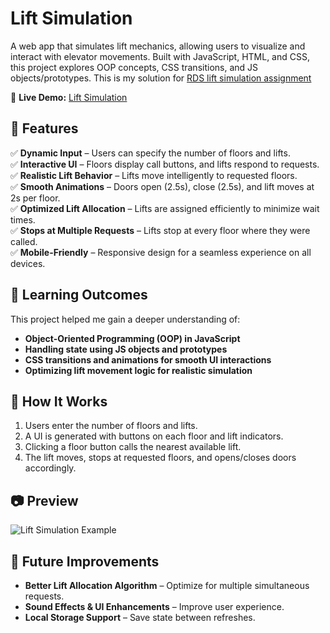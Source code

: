 # Lift Simulation  

A web app that simulates lift mechanics, allowing users to visualize and interact with elevator movements. Built with JavaScript, HTML, and CSS, this project explores OOP concepts, CSS transitions, and JS objects/prototypes. This is my solution for [RDS lift simulation assignment](https://github.com/Real-Dev-Squad/Lift-Simulation)

🔗 **Live Demo:** [Lift Simulation](https://mridxl-lift-simulation.vercel.app/)  

## 📌 Features  

✅ **Dynamic Input** – Users can specify the number of floors and lifts.  
✅ **Interactive UI** – Floors display call buttons, and lifts respond to requests.  
✅ **Realistic Lift Behavior** – Lifts move intelligently to requested floors.  
✅ **Smooth Animations** – Doors open (2.5s), close (2.5s), and lift moves at 2s per floor.  
✅ **Optimized Lift Allocation** – Lifts are assigned efficiently to minimize wait times.  
✅ **Stops at Multiple Requests** – Lifts stop at every floor where they were called.  
✅ **Mobile-Friendly** – Responsive design for a seamless experience on all devices.  

## 🎯 Learning Outcomes  

This project helped me gain a deeper understanding of:  
- **Object-Oriented Programming (OOP) in JavaScript**  
- **Handling state using JS objects and prototypes**  
- **CSS transitions and animations for smooth UI interactions**  
- **Optimizing lift movement logic for realistic simulation**  

## 📌 How It Works  

1. Users enter the number of floors and lifts.  
2. A UI is generated with buttons on each floor and lift indicators.  
3. Clicking a floor button calls the nearest available lift.  
4. The lift moves, stops at requested floors, and opens/closes doors accordingly.  

## 📷 Preview  

![Lift Simulation Example](https://github.com/user-attachments/assets/a8f88736-25f6-4e7d-a9b5-c4278d6bca0a)

## 🚀 Future Improvements  

- **Better Lift Allocation Algorithm** – Optimize for multiple simultaneous requests.  
- **Sound Effects & UI Enhancements** – Improve user experience.  
- **Local Storage Support** – Save state between refreshes.  
